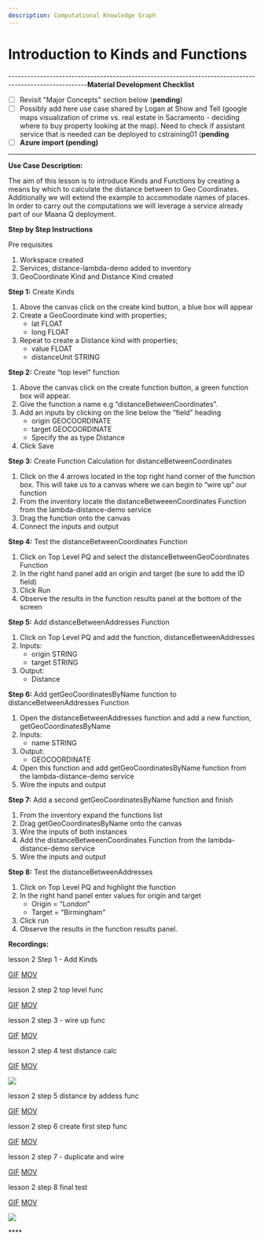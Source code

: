 ```yaml
---
description: Computational Knowledge Graph
---
```


# Introduction to Kinds and Functions

-------------------------------------------------------------------------------------------------------**Material Development Checklist**

* [ ] Revisit "Major Concepts" section below \(**pending**\)
* [ ] Possibly add here use case shared by Logan at Show and Tell \(google maps visualization of crime vs. real estate in Sacramento - deciding where to buy property looking at the map\). Need to check if assistant service that is needed can be deployed to cstraining01 \(**pending**
* [ ] **Azure import \(pending\)**

-------------------------------------------------------------------------------------------------------

**Use Case Description:**  

The aim of this lesson is to introduce Kinds and Functions by creating a means by which to calculate the distance between to Geo Coordinates.  Additionally we will extend the example to accommodate names of places.  In order to carry out the computations we will leverage a service already part of our Maana Q deployment.   

**Step by Step Instructions**

Pre requisites 

1. Workspace created 
2. Services, distance-lambda-demo added to inventory 
3. GeoCoordinate Kind and Distance Kind created 

**Step 1:** Create Kinds  

1. Above the canvas click on the create kind button, a blue box will appear 
2. Create a GeoCoordinate kind with properties; 
   * lat  FLOAT 
   * long FLOAT 
3. Repeat to create a Distance kind with properties; 
   * value FLOAT 
   * distanceUnit STRING 

**Step 2:** Create “top level” function 

1. Above the canvas click on the create function button, a green function box will appear.  
2. Give the function a name e.g “distanceBetweenCoordinates”.  
3. Add an inputs by clicking on the line below the “field” heading  
   * origin GEOCOORDINATE 
   * target GEOCOORDINATE 
   * Specify the as type Distance 
4. Click Save

**Step 3:** Create Function Calculation for distanceBetweenCoordinates  

1. Click on the 4 arrows located in the top right hand corner of the function box. This will take us to a canvas where we can begin to “wire up” our function 
2. From the inventory locate the distanceBetweeenCoordinates Function from the lambda-distance-demo service 
3. Drag the function onto the canvas 
4. Connect the inputs and output 

**Step 4:** Test the distanceBetweenCoordinates Function 

1. Click on Top Level PQ and select the distanceBetweenGeoCoordinates Function 
2. In the right hand panel add an origin and target \(be sure to add the ID field\) 
3. Click Run 
4. Observe the results in the function results panel at the bottom of the screen  

**Step 5:** Add distanceBetweenAddresses Function 

1. Click on Top Level PQ and add the function, distanceBetweenAddresses 
2. Inputs:  
   * origin STRING 
   * target STRING 
3. Output: 
   * Distance 

**Step 6:** Add getGeoCoordinatesByName function to distanceBetweenAddresses Function 

1. Open the distanceBetweenAddresses function and add a new function, getGeoCoordinatesByName 
2. Inputs: 
   * name STRING  
3. Output: 
   * GEOCOORDINATE 
4. Open this function and add getGeoCoordinatesByName function from the lambda-distance-demo service 
5. Wire the inputs and output 

**Step 7:** Add a second getGeoCoordinatesByName function and finish 

1. From the inventory expand the functions list 
2. Drag getGeoCoordinatesByName onto the canvas 
3. Wire the inputs of both instances 
4. Add the distanceBetweeenCoordinates Function from the lambda-distance-demo service 
5. Wire the inputs and output 

**Step 8:** Test the distanceBetweenAddresses 

1. Click on Top Level PQ and highlight the function 
2. In the right hand panel enter values for origin and target 
   * Origin = “London” 
   * Target = “Birmingham” 
3. Click run 
4. Observe the results in the function results panel. 

**Recordings:**

lesson 2 Step 1 - Add Kinds

[GIF](https://maanaimages.blob.core.windows.net/maana-q-documentation/QTraining_videos/IntroToKinds/gifs%205/lesson%202%20Step%201%20-%20Add%20Kinds.gif) [MOV](https://maanaimages.blob.core.windows.net/maana-q-documentation/QTraining_videos/IntroToKinds/videos%202/IntroToKindsAndFunctions_step1_addKinds.mov)

lesson 2 step 2 top level func

[GIF](https://maanaimages.blob.core.windows.net/maana-q-documentation/QTraining_videos/IntroToKinds/gifs%205/lesson%202%20step%202%20top%20level%20func.gif) [MOV](https://maanaimages.blob.core.windows.net/maana-q-documentation/QTraining_videos/IntroToKinds/videos%202/IntroToKindsAndFunctions_step2_topLevelFunction.mov)

lesson 2 step 3 - wire up func

[GIF](https://maanaimages.blob.core.windows.net/maana-q-documentation/QTraining_videos/IntroToKinds/gifs%205/lesson%202%20step%203%20-%20wire%20up%20func.gif) [MOV](https://maanaimages.blob.core.windows.net/maana-q-documentation/QTraining_videos/IntroToKinds/videos%202/IntroToKindsAndFunctions_step3_wireUpFunction.mov)

lesson 2 step 4 test distance calc

[GIF](https://maanaimages.blob.core.windows.net/maana-q-documentation/QTraining_videos/IntroToKinds/gifs%205/lesson%202%20step%204%20test%20distance%20calc.gif) [MOV](https://maanaimages.blob.core.windows.net/maana-q-documentation/QTraining_videos/IntroToKinds/videos%202/IntroToKindsAndFunctions_step4_testDistanceCalculation.mov)

![](../../.gitbook/assets/lesson-2-step-4-test-distance-calc.gif)

lesson 2 step 5 distance by addess func

[GIF](https://maanaimages.blob.core.windows.net/maana-q-documentation/QTraining_videos/IntroToKinds/gifs%205/lesson%202%20step%205%20distance%20by%20addess%20func.gif) [MOV](https://maanaimages.blob.core.windows.net/maana-q-documentation/QTraining_videos/IntroToKinds/videos%202/IntroToKindsAndFunctions_step5_distanceByAddressFunction.mov)

lesson 2 step 6 create first step func

[GIF](https://maanaimages.blob.core.windows.net/maana-q-documentation/QTraining_videos/IntroToKinds/gifs%205/lesson%202%20step%206%20create%20first%20step%20func.gif) [MOV](https://maanaimages.blob.core.windows.net/maana-q-documentation/QTraining_videos/IntroToKinds/videos%202/IntroToKindsAndFunctions_step6_createFirstStepFunction.mov)

lesson 2 step 7 - duplicate and wire

[GIF](https://maanaimages.blob.core.windows.net/maana-q-documentation/QTraining_videos/IntroToKinds/gifs%205/lesson%202%20step%207%20-%20duplicate%20and%20wire%20.gif) [MOV](https://maanaimages.blob.core.windows.net/maana-q-documentation/QTraining_videos/IntroToKinds/videos%202/IntroToKindsAndFunctions_step7_duplicateAndWire%20.mov)

lesson 2 step 8 final test

[GIF](https://maanaimages.blob.core.windows.net/maana-q-documentation/QTraining_videos/IntroToKinds/gifs%205/lesson%202%20step%208%20final%20test.gif) [MOV](https://maanaimages.blob.core.windows.net/maana-q-documentation/QTraining_videos/IntroToKinds/videos%202/IntroToKindsAndFunctions_step8_finalTest.mov)

![](../../.gitbook/assets/lesson-2-step-8-final-test.gif)

\*\*\*\*

